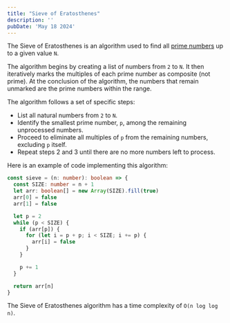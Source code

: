 ```yaml
---
title: "Sieve of Eratosthenes"
description: ''
pubDate: 'May 18 2024'
---
```


The Sieve of Eratosthenes is an algorithm used to find all [prime numbers](/notes/prime_numbers) up to a given value `N`.

The algorithm begins by creating a list of numbers from `2` to `N`. It then iteratively marks the multiples of each prime number as composite (not prime). At the conclusion of the algorithm, the numbers that remain unmarked are the prime numbers within the range.

<!-- ![](Sieve%20of%20Eratosthenes/Sieve_of_Eratosthenes_animation.gif){"width":445} -->

The algorithm follows a set of specific steps:
- List all natural numbers from `2` to `N`.
- Identify the smallest prime number, `p`, among the remaining unprocessed numbers.
- Proceed to eliminate all multiples of `p` from the remaining numbers, excluding `p` itself.
- Repeat steps 2 and 3 until there are no more numbers left to process.

Here is an example of code implementing this algorithm:

```ts
const sieve = (n: number): boolean => {
  const SIZE: number = n + 1
  let arr: boolean[] = new Array(SIZE).fill(true)
  arr[0] = false
  arr[1] = false

  let p = 2
  while (p < SIZE) {
    if (arr[p]) {
      for (let i = p + p; i < SIZE; i += p) {
        arr[i] = false
      }
    }

    p += 1
  }

  return arr[n]
}
```

The Sieve of Eratosthenes algorithm has a time complexity of `O(n log log n)`.